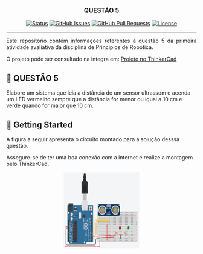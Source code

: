 <h3 align="center">QUESTÃO 5</h3>

<div align="center">

[![Status](https://img.shields.io/badge/status-active-success.svg)]()
[![GitHub Issues](https://img.shields.io/github/issues/kylelobo/The-Documentation-Compendium.svg)](https://github.com/kylelobo/The-Documentation-Compendium/issues)
[![GitHub Pull Requests](https://img.shields.io/github/issues-pr/kylelobo/The-Documentation-Compendium.svg)](https://github.com/kylelobo/The-Documentation-Compendium/pulls)
[![License](https://img.shields.io/badge/license-MIT-blue.svg)](/LICENSE)

</div>

---

<p align="justify"> Este repositório contém informações referentes à questão 5 da primeira atividade avaliativa da disciplina de Principios de Robótica.<br> 

O projeto pode ser consultado na integra em: <a href="https://www.tinkercad.com/things/eFJs1Itcy94-questao5/editel?sharecode=3ARKBTGBGHX6A4V7Emv9bHZaYvmG6hDOuvHQRALEtV4">Projeto no ThinkerCad</a>
</p>

<!--
## 📝 Table of Contents

- [About](#about)
- [Getting Started](#getting_started)
- [Deployment](#deployment)
- [Usage](#usage)
- [Built Using](#built_using)
- [TODO](../TODO.md)
- [Contributing](../CONTRIBUTING.md)
- [Authors](#authors)
- [Acknowledgments](#acknowledgement)
-->

## 🧐 QUESTÃO 5 <a name = "about"></a>

Elabore um sistema que leia a distância de um sensor ultrassom e acenda um LED
vermelho sempre que a distância for menor ou igual a 10 cm e verde quando for maior
que 10 cm.

## 🏁 Getting Started <a name = "getting_started"></a>

A figura a seguir apresenta o circuito montado para a solução desssa questão.

Assegure-se de ter uma boa conexão com a internet e realize a montagem pelo ThinkerCad.


<p align="center">
  <a href="" rel="noopener">
 <img width=200px height=200px src="q5.png" alt="Project logo"></a>
</p>

<!--
### Prerequisites

Não será necessário nenhuma instalação, apenas garantas ter um aparelho eletrônico com acesso à internet.

Serão utilizados:

- Arduino Uno;
- Sensor ultrassônico;
- LEDs;
- Resistores;
- Jumpers.

## 🔧 Running the tests <a name = "tests"></a>

Explain how to run the automated tests for this system.

<p align="center">
  <a href="" rel="noopener">
 <img width=200px height=200px src="q5.png" alt="Diagrama de montagem no Thinkercad"></a>
</p> 

### Break down into end to end tests

Explain what these tests test and why

```
Give an example
```

### And coding style tests

Explain what these tests test and why

```
Give an example
```

## 🎈 Usage <a name="usage"></a>

Add notes about how to use the system.

## 🚀 Deployment <a name = "deployment"></a>

Add additional notes about how to deploy this on a live system.

## ⛏️ Built Using <a name = "built_using"></a>

- [MongoDB](https://www.mongodb.com/) - Database
- [Express](https://expressjs.com/) - Server Framework
- [VueJs](https://vuejs.org/) - Web Framework
- [NodeJs](https://nodejs.org/en/) - Server Environment

## ✍️ Authors <a name = "authors"></a>

- [@kylelobo](https://github.com/kylelobo) - Idea & Initial work

See also the list of [contributors](https://github.com/kylelobo/The-Documentation-Compendium/contributors) who participated in this project.

## 🎉 Acknowledgements <a name = "acknowledgement"></a>

- Hat tip to anyone whose code was used
- Inspiration
- References
-->